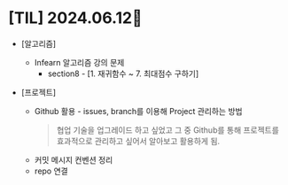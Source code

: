 # [TIL] 2024.06.12🐾

* [알고리즘]
    * Infearn 알고리즘 강의 문제 
        * section8 - [1. 재귀함수 ~ 7. 최대점수 구하기]

* [프로젝트]
    * Github 활용 - issues, branch를 이용해 Project 관리하는 방법 
        > 협업 기술을 업그레이드 하고 싶었고 그 중 Github를 통해 프로젝트를 효과적으로 관리하고 싶어서 알아보고 활용하게 됨.
    * 커밋 메시지 컨벤션 정리
    * repo 연결